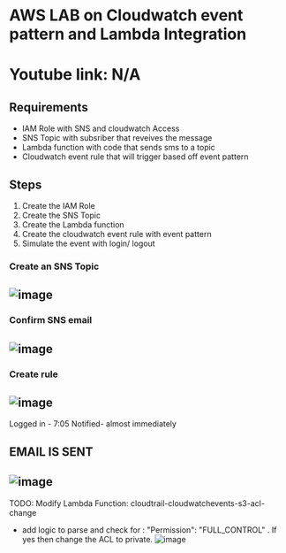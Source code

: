 # AWS LAB on Cloudwatch event pattern and Lambda Integration


# Youtube link: N/A

## Requirements
- IAM Role with SNS and cloudwatch Access 
- SNS Topic with subsriber that reveives the message
- Lambda function with code that sends sms to a topic
- Cloudwatch event rule that will trigger based off event pattern



## Steps
1) Create the IAM Role
2) Create the SNS Topic
3) Create the Lambda function
4) Create the cloudwatch event rule with event pattern
5) Simulate the event with login/ logout




### Create an SNS Topic
![image](https://user-images.githubusercontent.com/22568316/45520223-630b8480-b786-11e8-816e-66442c2a4db9.png)
---

### Confirm SNS email
![image]("https://user-images.githubusercontent.com/22568316/50568301-ce6d6800-0d1d-11e9-9dac-c88521e00fdd.png")
 ---


### Create rule
![image](https://user-images.githubusercontent.com/22568316/45520557-e679a580-b787-11e8-98f6-95fb7050b815.png)
---

Logged in - 7:05
Notified- almost immediately

## EMAIL IS SENT 
![image](https://user-images.githubusercontent.com/22568316/45521024-2e99c780-b78a-11e8-8393-2f5ad85ac9e2.png)
---


TODO:
Modify Lambda Function: cloudtrail-cloudwatchevents-s3-acl-change 
  - add logic to parse and check for   : "Permission": "FULL_CONTROL"  . If yes then change the ACL to private.  ![image](https://user-images.githubusercontent.com/22568316/45531356-6ec66d80-b7bd-11e8-9452-6f950a7ca659.png)
